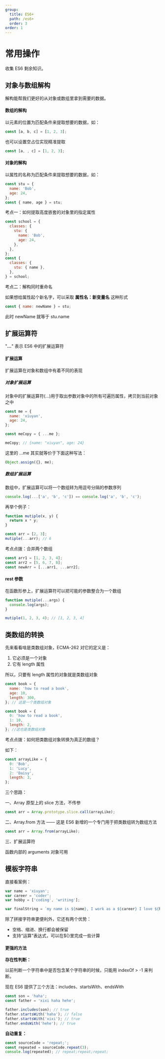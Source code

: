 ```yaml
---
group:
  title: ES6+
  path: /es6+
  order: 3
order: 1
---
```


# 常用操作

收集 ES6 剩余知识。

## 对象与数组解构

解构能帮我们更好的从对象或数组里拿到需要的数据。

#### 数组的解构

以元素的位置为匹配条件来提取想要的数据，如：

```javascript
const [a, b, c] = [1, 2, 3];
```

也可以设置空占位实现精准提取

```javascript
const [a, , c] = [1, 2, 3];
```

#### 对象的解构

以属性的名称为匹配条件来提取想要的数据，如：

```javascript
const stu = {
  name: 'Bob',
  age: 24,
};
const { name, age } = stu;
```

考点一：如何提取高度嵌套的对象里的指定属性

```javascript
const school = {
  classes: {
    stu: {
      name: 'Bob',
      age: 24,
    },
  },
};
const {
  classes: {
    stu: { name },
  },
} = school;
```

考点二：解构同时重命名

如果想给属性起个新名字，可以采取 **属性名：新变量名** 这种形式

```javascript
const { name: newName } = stu;
```

此时 newName 就等于 stu.name

## 扩展运算符

"**…**" 表示 ES6 中的扩展运算符

#### 扩展运算

扩展运算在对象和数组中有着不同的表现

##### 对象扩展运算

对象中的扩展运算符(…)用于取出参数对象中的所有可遍历属性，拷贝到当前对象之中

```javascript
const me = {
  name: 'xiuyan',
  age: 24,
};

const meCopy = { ...me };

meCopy; // {name: "xiuyan", age: 24}
```

这里的 …me 其实就等价于下面这种写法：

```javascript
Object.assign({}, me);
```

##### 数组扩展运算

数组中，扩展运算可以将一个数组转为用逗号分隔的参数序列

```javascript
console.log(...['a', 'b', 'c']) == console.log('a', 'b', 'c');
```

再举个例子：

```javascript
function mutiple(x, y) {
  return x * y;
}

const arr = [2, 3];
mutiple(...arr); // 6
```

考点点拨：合并两个数组

```javascript
const arr1 = [1, 2, 3, 4];
const arr2 = [5, 6, 7, 8];
const newArr = [...arr1, ...arr2];
```

#### rest 参数

在函数形参上，扩展运算符可以把可能的参数整合为一个数组

```javascript
function mutiple(...args) {
  console.log(args);
}

mutiple(1, 2, 3, 4); // [1, 2, 3, 4]
```

## 类数组的转换

先来看看啥是类数组对象，ECMA-262 对它的定义是：

1. 它必须是一个对象
2. 它有 length 属性

所以，只要有 length 属性的对象就是类数组对象

```javascript
const book = {
  name: 'how to read a book',
  age: 10,
  length: 300,
}; // 这是一个类数组对象

const book = {
  0: 'how to read a book',
  1: 10,
  length: 2,
}; //这也是类数组对象
```

考点点拨：如何把类数组对象转换为真正的数组？

如下：

```javascript
const arrayLike = {
  0: 'Bob',
  1: 'Lucy',
  2: 'Daisy',
  length: 3,
};
```

三个思路：

一、Array 原型上的 slice 方法，不传参

```javascript
const arr = Array.prototype.slice.call(arrayLike);
```

二、Array.from 方法 —— 这是 ES6 新增的一个专门用于把类数组转为数组方法

```javascript
const arr = Array.from(arrayLike);
```

三、扩展运算符

函数内部的 arguments 对象可用

## 模板字符串

直接看案例：

```javascript
var name = 'xiuyan';
var career = 'coder';
var hobby = ['coding', 'writing'];

var finalString = `my name is ${name}, I work as a ${career} I love ${hobby[0]} and ${hobby[1]}`;
```

除了拼接字符串更便利外，它还有两个优势：

- 空格、缩进、换行都会被保留
- 支持“运算”表达式，可以在${}里完成一些计算

#### 更强的方法

**存在性判断：**

以前判断一个字符串中是否包含某个字符串的时候，只能用 indexOf > -1 来判断。

现在 ES6 提供了三个方法：includes、startsWith、endsWith

```javascript
const son = 'haha';
const father = 'xixi haha hehe';

father.includes(son); // true
father.startsWith('haha'); // false
father.startsWith('xixi'); // true
father.endsWith('hehe'); // true
```

**自动重复：**

```javascript
const sourceCode = 'repeat;';
const repeated = sourceCode.repeat(3);
console.log(repeated); // repeat;repeat;repeat;
```
